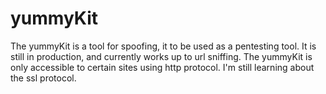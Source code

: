 # yummyKit
The yummyKit is a tool for spoofing, it to be used as a pentesting tool.
It is still in production, and currently works up to url sniffing.
The yummyKit is only accessible to certain sites using http protocol. I'm still learning about the ssl protocol.
